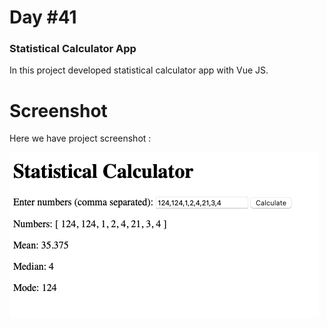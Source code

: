 # Day #41

### Statistical Calculator App
In this project developed statistical calculator app with Vue JS.

# Screenshot
Here we have project screenshot :

![screenshot](screenshot.png)